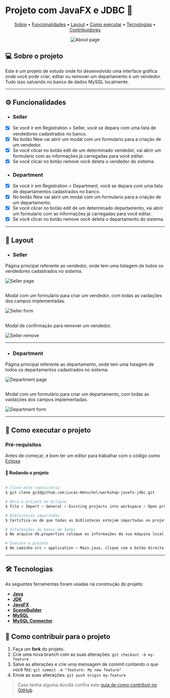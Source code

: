 # Projeto com JavaFX e JDBC 📜

<p align="center">
 <a href="#-sobre-o-projeto">Sobre</a> •
 <a href="#-funcionalidades">Funcionalidades</a> •
 <a href="#-layout">Layout</a> • 
 <a href="#-como-executar-o-projeto">Como executar</a> • 
 <a href="#-tecnologias">Tecnologias</a> • 
 <a href="#-contribuidores">Contribuidores</a> 
</p>

<p align="center">
  <img src="https://github.com/Lucas-Henschel/workshop-javafx-jdbc/blob/main/src/assets/about-page.PNG" alt="About page">
</p>


## 💻 Sobre o projeto

Este é um projeto de estudo onde foi desenvolvido uma interface gráfica onde você pode criar, editar ou remover um departamento e um vendedor. Tudo isso salvando no banco de dados MySQL localmente.

---

## ⚙️ Funcionalidades

- <h3> Seller </h3>
 
- [x] Se você ir em Registration > Seller, você se depara com uma lista de vendedores cadastrados no banco.
- [x] No botão New vai abrir um modal com um formulario para a criação de um vendedor.
- [x] Se você clicar no botão edit de um determinado vendedor, vai abrir um formulario com as informações já carregadas para você editar.
- [x] Se você clicar no botão remove você deleta o vendedor do sistema.

- <h3> Department </h3>
 
- [x] Se você ir em Registration > Department, você se depara com uma lista de departamentos cadastrados no banco.
- [x] No botão New vai abrir um modal com um formulario para a criação de um departamento.
- [x] Se você clicar no botão edit de um determinado departamento, vai abrir um formulario com as informações já carregadas para você editar.
- [x] Se você clicar no botão remove você deleta o departamento do sistema.

---

## 🎨 Layout

- <h3> Seller </h3>

Página principal referente ao vendedor, onde tem uma listagem de todos os vendedores cadastrados no sistema.

<img src="https://github.com/Lucas-Henschel/workshop-javafx-jdbc/blob/main/src/assets/seller-page.PNG" alt="Seller page">

##

Modal com um formulário para criar um vendedor, com todas as vaidações dos campos implementadas.

<img src="https://github.com/Lucas-Henschel/workshop-javafx-jdbc/blob/main/src/assets/seller-form.PNG" alt="Seller form">

##

Modal de confirmação para remover um vendedor.

<img src="https://github.com/Lucas-Henschel/workshop-javafx-jdbc/blob/main/src/assets/remove.PNG" alt="Seller remove">

---

- <h3> Department </h3>

Página principal referente ao departamento, onde tem uma listagem de todos os departamentos cadastrados no sistema.

<img src="https://github.com/Lucas-Henschel/workshop-javafx-jdbc/blob/main/src/assets/department-page.PNG" alt="Department page">

##

Modal com um formulário para criar um departamento, com todas as vaidações dos campos implementadas.

<img src="https://github.com/Lucas-Henschel/workshop-javafx-jdbc/blob/main/src/assets/department-form.PNG" alt="Department form">

---

## 🚀 Como executar o projeto

### Pré-requisitos
  
Antes de começar, é bom ter um editor para trabalhar com o código como [Eclipse](https://eclipseide.org/)

#### 🧭 Rodando o projeto

```bash

# Clone este repositório
$ git clone git@github.com:Lucas-Henschel/workshop-javafx-jdbc.git

# Abra o projeto no Eclipse
$ File > Import > General > Existing projects into workspace > Open project

# Bibliotecas importadas
$ Certifica-se de que todas as bibliotecas estejam importadas no projeto

# Informações do banco de dados
$ No arquivo db.properties coloque as informações da sua máquina local

# Execute o projeto
$ No caminho src > application > Main.java, clique com o botão direito e execute em Run as > Java Application

```
---

## 🛠 Tecnologias

As seguintes ferramentas foram usadas na construção do projeto:

- **[Java](https://www.java.com/pt-BR/)**
- **[JDK](https://www.oracle.com/br/java/technologies/downloads/)**
- **[JavaFX](https://gluonhq.com/products/javafx/)**
- **[SceneBuilder](https://gluonhq.com/products/scene-builder/)**
- **[MySQL](https://www.mysql.com/products/workbench/)**
- **[MySQL Connector](https://dev.mysql.com/downloads/connector/j/)**

## 💪 Como contribuir para o projeto

1. Faça um **fork** do projeto.
2. Crie uma nova branch com as suas alterações: `git checkout -b my-feature`
3. Salve as alterações e crie uma mensagem de commit contando o que você fez: `git commit -m "feature: My new feature"`
4. Envie as suas alterações: `git push origin my-feature`
> Caso tenha alguma dúvida confira este [guia de como contribuir no GitHub](https://www.linkedin.com/pulse/como-contribuir-em-um-projeto-open-source-github-f%C3%A1bio-amaral/?originalSubdomain=pt)








